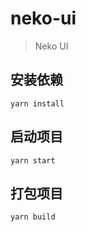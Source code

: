 # neko-ui

> Neko UI

## 安装依赖

```shell
yarn install
```

## 启动项目
```shell
yarn start
```

## 打包项目
```shell
yarn build
```
